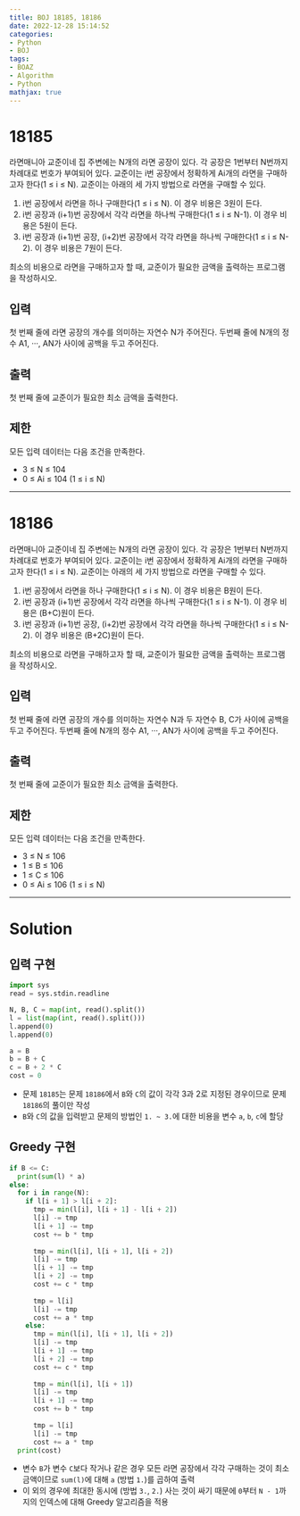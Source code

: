```yaml
---
title: BOJ 18185, 18186
date: 2022-12-28 15:14:52
categories:
- Python
- BOJ
tags:
- BOAZ
- Algorithm
- Python
mathjax: true
---
```

# 18185

라면매니아 교준이네 집 주변에는 N개의 라면 공장이 있다. 각 공장은 1번부터 N번까지 차례대로 번호가 부여되어 있다. 교준이는 i번 공장에서 정확하게 Ai개의 라면을 구매하고자 한다(1 ≤ i ≤ N).
교준이는 아래의 세 가지 방법으로 라면을 구매할 수 있다.
1. i번 공장에서 라면을 하나 구매한다(1 ≤ i ≤ N). 이 경우 비용은 3원이 든다.
2. i번 공장과 (i+1)번 공장에서 각각 라면을 하나씩 구매한다(1 ≤ i ≤ N-1). 이 경우 비용은 5원이 든다.
3. i번 공장과 (i+1)번 공장, (i+2)번 공장에서 각각 라면을 하나씩 구매한다(1 ≤ i ≤ N-2). 이 경우 비용은 7원이 든다.

최소의 비용으로 라면을 구매하고자 할 때, 교준이가 필요한 금액을 출력하는 프로그램을 작성하시오.

## 입력

첫 번째 줄에 라면 공장의 개수를 의미하는 자연수 N가 주어진다.
두번째 줄에 N개의 정수 A1, ···, AN가 사이에 공백을 두고 주어진다.

## 출력

첫 번째 줄에 교준이가 필요한 최소 금액을 출력한다.

## 제한

모든 입력 데이터는 다음 조건을 만족한다.

+ 3 ≤ N ≤ 104
+ 0 ≤ Ai ≤ 104 (1 ≤ i ≤ N)

<!-- More -->

***

# 18186

라면매니아 교준이네 집 주변에는 N개의 라면 공장이 있다. 각 공장은 1번부터 N번까지 차례대로 번호가 부여되어 있다. 교준이는 i번 공장에서 정확하게 Ai개의 라면을 구매하고자 한다(1 ≤ i ≤ N).
교준이는 아래의 세 가지 방법으로 라면을 구매할 수 있다.

1. i번 공장에서 라면을 하나 구매한다(1 ≤ i ≤ N). 이 경우 비용은 B원이 든다.
2. i번 공장과 (i+1)번 공장에서 각각 라면을 하나씩 구매한다(1 ≤ i ≤ N-1). 이 경우 비용은 (B+C)원이 든다.
3. i번 공장과 (i+1)번 공장, (i+2)번 공장에서 각각 라면을 하나씩 구매한다(1 ≤ i ≤ N-2). 이 경우 비용은 (B+2C)원이 든다.

최소의 비용으로 라면을 구매하고자 할 때, 교준이가 필요한 금액을 출력하는 프로그램을 작성하시오.

## 입력

첫 번째 줄에 라면 공장의 개수를 의미하는 자연수 N과 두 자연수 B, C가 사이에 공백을 두고 주어진다.
두번째 줄에 N개의 정수 A1, ···, AN가 사이에 공백을 두고 주어진다.

## 출력

첫 번째 줄에 교준이가 필요한 최소 금액을 출력한다.

## 제한

모든 입력 데이터는 다음 조건을 만족한다.

+ 3 ≤ N ≤ 106
+ 1 ≤ B ≤ 106
+ 1 ≤ C ≤ 106
+ 0 ≤ Ai ≤ 106 (1 ≤ i ≤ N)

***

# Solution

## 입력 구현

~~~python
import sys
read = sys.stdin.readline

N, B, C = map(int, read().split())
l = list(map(int, read().split()))
l.append(0)
l.append(0)

a = B
b = B + C
c = B + 2 * C
cost = 0
~~~

+ 문제 `18185`는 문제 `18186`에서 `B`와 `C`의 값이 각각 3과 2로 지정된 경우이므로 문제 `18186`의 풀이만 작성
+ `B`와 `C`의 값을 입력받고 문제의 방법인 `1. ~ 3.`에 대한 비용을 변수 `a`, `b`, `c`에 할당

## Greedy 구현

~~~python
if B <= C:
  print(sum(l) * a)
else:
  for i in range(N):
    if l[i + 1] > l[i + 2]:
      tmp = min(l[i], l[i + 1] - l[i + 2])
      l[i] -= tmp
      l[i + 1] -= tmp
      cost += b * tmp
  
      tmp = min(l[i], l[i + 1], l[i + 2])
      l[i] -= tmp
      l[i + 1] -= tmp
      l[i + 2] -= tmp
      cost += c * tmp
  
      tmp = l[i]
      l[i] -= tmp
      cost += a * tmp
    else:
      tmp = min(l[i], l[i + 1], l[i + 2])
      l[i] -= tmp
      l[i + 1] -= tmp
      l[i + 2] -= tmp
      cost += c * tmp
  
      tmp = min(l[i], l[i + 1])
      l[i] -= tmp
      l[i + 1] -= tmp
      cost += b * tmp
  
      tmp = l[i]
      l[i] -= tmp
      cost += a * tmp
  print(cost)
~~~

+ 변수 `B`가 변수 `C`보다 작거나 같은 경우 모든 라면 공장에서 각각 구매하는 것이 최소 금액이므로 `sum(l)`에 대해 `a` (방법 `1.`)를 곱하여 출력
+ 이 외의 경우에 최대한 동시에 (방법 `3.`, `2.`) 사는 것이 싸기 때문에 `0`부터 `N - 1`까지의 인덱스에 대해 Greedy 알고리즘을 적용
